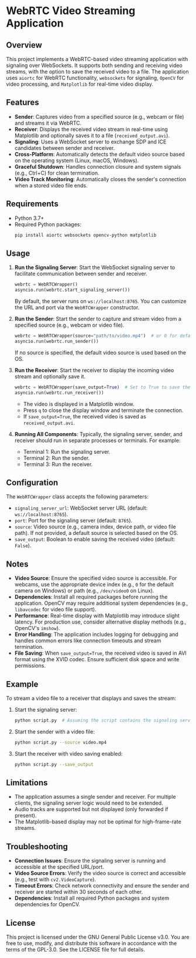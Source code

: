 
# WebRTC Video Streaming Application

## Overview
This project implements a WebRTC-based video streaming application with signaling over WebSockets. It supports both sending and receiving video streams, with the option to save the received video to a file. The application uses `aiortc` for WebRTC functionality, `websockets` for signaling, `OpenCV` for video processing, and `Matplotlib` for real-time video display.

## Features
- **Sender**: Captures video from a specified source (e.g., webcam or file) and streams it via WebRTC.
- **Receiver**: Displays the received video stream in real-time using Matplotlib and optionally saves it to a file (`received_output.avi`).
- **Signaling**: Uses a WebSocket server to exchange SDP and ICE candidates between sender and receiver.
- **Cross-Platform**: Automatically detects the default video source based on the operating system (Linux, macOS, Windows).
- **Graceful Shutdown**: Handles connection closure and system signals (e.g., Ctrl+C) for clean termination.
- **Video Track Monitoring**: Automatically closes the sender's connection when a stored video file ends.

## Requirements
- Python 3.7+
- Required Python packages:
  ```bash
  pip install aiortc websockets opencv-python matplotlib
  ```

## Usage
1. **Run the Signaling Server**:
   Start the WebSocket signaling server to facilitate communication between sender and receiver.
   ```python
   webrtc = WebRTCWrapper()
   asyncio.run(webrtc.start_signaling_server())
   ```
   By default, the server runs on `ws://localhost:8765`. You can customize the URL and port via the `WebRTCWrapper` constructor.

2. **Run the Sender**:
   Start the sender to capture and stream video from a specified source (e.g., webcam or video file).
   ```python
   webrtc = WebRTCWrapper(source="path/to/video.mp4")  # or 0 for default webcam
   asyncio.run(webrtc.run_sender())
   ```
   If no source is specified, the default video source is used based on the OS.

3. **Run the Receiver**:
   Start the receiver to display the incoming video stream and optionally save it.
   ```python
   webrtc = WebRTCWrapper(save_output=True)  # Set to True to save the video
   asyncio.run(webrtc.run_receiver())
   ```
   - The video is displayed in a Matplotlib window.
   - Press `q` to close the display window and terminate the connection.
   - If `save_output=True`, the received video is saved as `received_output.avi`.

4. **Running All Components**:
   Typically, the signaling server, sender, and receiver should run in separate processes or terminals. For example:
   - Terminal 1: Run the signaling server.
   - Terminal 2: Run the sender.
   - Terminal 3: Run the receiver.

## Configuration
The `WebRTCWrapper` class accepts the following parameters:
- `signaling_server_url`: WebSocket server URL (default: `ws://localhost:8765`).
- `port`: Port for the signaling server (default: `8765`).
- `source`: Video source (e.g., camera index, device path, or video file path). If not provided, a default source is selected based on the OS.
- `save_output`: Boolean to enable saving the received video (default: `False`).

## Notes
- **Video Source**: Ensure the specified video source is accessible. For webcams, use the appropriate device index (e.g., `0` for the default camera on Windows) or path (e.g., `/dev/video0` on Linux).
- **Dependencies**: Install all required packages before running the application. OpenCV may require additional system dependencies (e.g., `libavcodec` for video file support).
- **Performance**: Real-time display with Matplotlib may introduce slight latency. For production use, consider alternative display methods (e.g., OpenCV's `imshow`).
- **Error Handling**: The application includes logging for debugging and handles common errors like connection timeouts and stream termination.
- **File Saving**: When `save_output=True`, the received video is saved in AVI format using the XVID codec. Ensure sufficient disk space and write permissions.

## Example
To stream a video file to a receiver that displays and saves the stream:
1. Start the signaling server:
   ```bash
   python script.py  # Assuming the script contains the signaling server code
   ```
2. Start the sender with a video file:
   ```bash
   python script.py --source video.mp4
   ```
3. Start the receiver with video saving enabled:
   ```bash
   python script.py --save_output
   ```

## Limitations
- The application assumes a single sender and receiver. For multiple clients, the signaling server logic would need to be extended.
- Audio tracks are supported but not displayed (only forwarded if present).
- The Matplotlib-based display may not be optimal for high-frame-rate streams.

## Troubleshooting
- **Connection Issues**: Ensure the signaling server is running and accessible at the specified URL/port.
- **Video Source Errors**: Verify the video source is correct and accessible (e.g., test with `cv2.VideoCapture`).
- **Timeout Errors**: Check network connectivity and ensure the sender and receiver are started within 30 seconds of each other.
- **Dependencies**: Install all required Python packages and system dependencies for OpenCV.

## License
This project is licensed under the GNU General Public License v3.0. You are free to use, modify, and distribute this software in accordance with the terms of the GPL-3.0. See the LICENSE file for full details.

